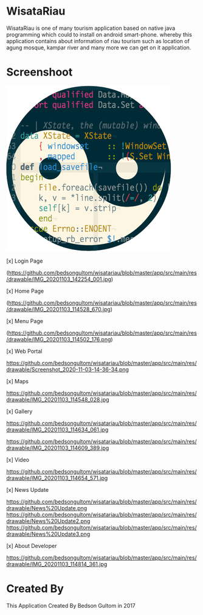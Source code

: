 # WisataRiau

WisataRiau is one of many tourism application based on native java programming which could to install on android smart-phone. whereby this application contains about information of riau tourism such as location of agung mosque, kampar river and many more we can get on it application. 

# Screenshoot

[![solarized dualmode](https://github.com/altercation/solarized/raw/master/img/solarized-yinyang.png)](#features)

[x] Login Page

(https://github.com/bedsongultom/wisatariau/blob/master/app/src/main/res/drawable/IMG_20201103_142254_001.jpg)

[x] Home Page

(https://github.com/bedsongultom/wisatariau/blob/master/app/src/main/res/drawable/IMG_20201103_114528_670.jpg)

[x] Menu Page

(https://github.com/bedsongultom/wisatariau/blob/master/app/src/main/res/drawable/IMG_20201103_114502_176.png)

[x] Web Portal

https://github.com/bedsongultom/wisatariau/blob/master/app/src/main/res/drawable/Screenshot_2020-11-03-14-36-34.png

[x] Maps

https://github.com/bedsongultom/wisatariau/blob/master/app/src/main/res/drawable/IMG_20201103_114548_028.jpg

[x] Gallery

https://github.com/bedsongultom/wisatariau/blob/master/app/src/main/res/drawable/IMG_20201103_114634_061.jpg

https://github.com/bedsongultom/wisatariau/blob/master/app/src/main/res/drawable/IMG_20201103_114609_389.jpg

[x] Video

https://github.com/bedsongultom/wisatariau/blob/master/app/src/main/res/drawable/IMG_20201103_114654_571.jpg

[x] News Update

https://github.com/bedsongultom/wisatariau/blob/master/app/src/main/res/drawable/News%20Update.png https://github.com/bedsongultom/wisatariau/blob/master/app/src/main/res/drawable/News%20Update2.png https://github.com/bedsongultom/wisatariau/blob/master/app/src/main/res/drawable/News%20Update3.png

[x] About Developer

https://github.com/bedsongultom/wisatariau/blob/master/app/src/main/res/drawable/IMG_20201103_114814_361.jpg

# Created By
This Application Created By Bedson Gultom in 2017
